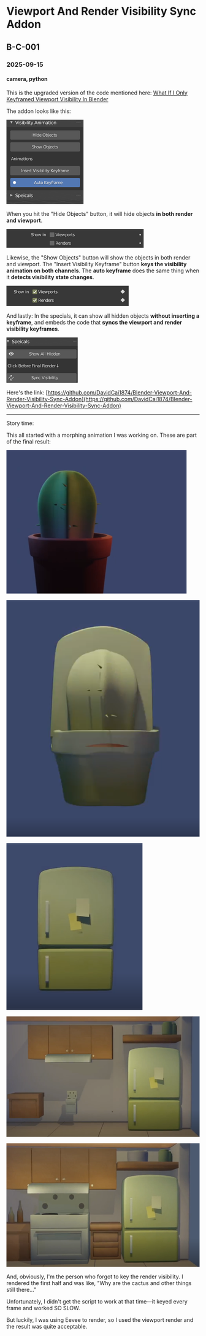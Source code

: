 # Viewport And Render Visibility Sync Addon
## B-C-001
### 2025-09-15
#### camera, python

This is the upgraded version of the code mentioned here: [What If I Only Keyframed Viewport Visibility In Blender](https://davidcai1874.github.io/my-tech-art-station/troubleshooting/blender/ts-p-0001)

The addon looks like this:

![](https://raw.githubusercontent.com/DavidCai1874/my-tech-art-station-assets-storage-01/main/20250915180200.png)

When you hit the "Hide Objects" button, it will hide objects **in both render and viewport**.

![](https://raw.githubusercontent.com/DavidCai1874/my-tech-art-station-assets-storage-01/main/20250915180354.png)

Likewise, the "Show Objects" button will show the objects in both render and viewport. The "Insert Visibility Keyframe" button **keys the visibility animation on both channels**. The **auto keyframe** does the same thing when it **detects visibility state changes**.

![](https://raw.githubusercontent.com/DavidCai1874/my-tech-art-station-assets-storage-01/main/20250915180837.png)

And lastly: In the specials, it can show all hidden objects **without inserting a keyframe**, and embeds the code that **syncs the viewport and render visibility keyframes**.

![](https://raw.githubusercontent.com/DavidCai1874/my-tech-art-station-assets-storage-01/main/20250915181026.png)

Here's the link: [https://github.com/DavidCai1874/Blender-Viewport-And-Render-Visibility-Sync-Addon](https://github.com/DavidCai1874/Blender-Viewport-And-Render-Visibility-Sync-Addon)

***

Story time:

This all started with a morphing animation I was working on. These are part of the final result:

![](https://raw.githubusercontent.com/DavidCai1874/my-tech-art-station-assets-storage-01/main/20250915163113.png)

![](https://raw.githubusercontent.com/DavidCai1874/my-tech-art-station-assets-storage-01/main/20250915163234.png)

![](https://raw.githubusercontent.com/DavidCai1874/my-tech-art-station-assets-storage-01/main/20250915163419.png)

![](https://raw.githubusercontent.com/DavidCai1874/my-tech-art-station-assets-storage-01/main/20250915163736.png)

![](https://raw.githubusercontent.com/DavidCai1874/my-tech-art-station-assets-storage-01/main/20250915163753.png)

And, obviously, I'm the person who forgot to key the render visibility. I rendered the first half and was like, "Why are the cactus and other things still there..."

Unfortunately, I didn't get the script to work at that time—it keyed every frame and worked SO SLOW.

But luckily, I was using Eevee to render, so I used the viewport render and the result was quite acceptable.
